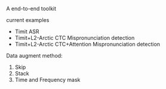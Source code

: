 A end-to-end toolkit

current examples
- Timit ASR
- Timit+L2-Arctic CTC  Mispronunciation detection
- Timit+L2-Arctic CTC+Attention Mispronunciation detection

Data augment method:
1. Skip 
2. Stack
3. Time and Frequency mask
